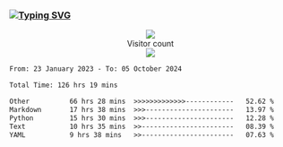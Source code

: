 ### <a href="https://git.io/typing-svg"><img src="https://readme-typing-svg.herokuapp.com?font=Fira+Code&pause=1000&width=435&lines=+Hi+%F0%9F%91%8B+There+is+Chenghow" alt="Typing SVG" /></a>
<p align="center"> 
  <img src="https://github-readme-stats.vercel.app/api?username=chenghow&show_icons=true"><br>
  Visitor count<br>
  <img src="https://profile-counter.glitch.me/chenghow/count.svg">
</p>

<!--START_SECTION:waka-->

```txt
From: 23 January 2023 - To: 05 October 2024

Total Time: 126 hrs 19 mins

Other          66 hrs 28 mins  >>>>>>>>>>>>>------------   52.62 %
Markdown       17 hrs 38 mins  >>>----------------------   13.97 %
Python         15 hrs 30 mins  >>>----------------------   12.28 %
Text           10 hrs 35 mins  >>-----------------------   08.39 %
YAML           9 hrs 38 mins   >>-----------------------   07.63 %
```

<!--END_SECTION:waka-->
